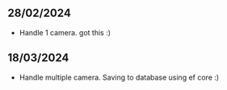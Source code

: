 ## 28/02/2024
- Handle 1 camera. got this :)
## 18/03/2024
- Handle multiple camera. Saving to database using ef core :)


